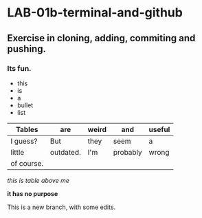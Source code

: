 # LAB-01b-terminal-and-github
## Exercise in cloning, adding, commiting and pushing. 
### Its fun.


- this
- is
- a
- bullet
- list


| Tables     | are        | weird | and      | useful |
|------------|------------|-------|----------|--------|
| I guess?   | But        | they  | seem     | a      |
| little     | outdated.  | I'm   | probably | wrong  |
| of course. |            |       |          |        |

_this is table above me_

__it has no purpose__


This is a new branch, with some edits.
